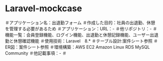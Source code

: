 # Laravel-mockcase
＃アプリケーション名：出退勤フォーム
＃作成した目的：社員の出退勤、休憩を管理する必要があるため
＃アプリケーション：URL：-
＃他リポジトリ：-
＃機能一覧：会員登録機能、ログイン機能、出退勤と休憩記録機能、ユーザー出退勤と休憩確認機能
＃使用技術：Laravel　8.*
＃テーブル設計:案件シート参照
＃ER図：案件シート参照
＃環境構築：AWS EC2 Amazon Linux  RDS MySQL Community
＃他記載事項：-
＃
